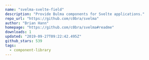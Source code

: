 ```yaml
---
name: "svelma-svelte-field"
description: "Provide Bulma components for Svelte applications."
repo_url: "https://github.com/c0bra/svelma"
author: "Brian Hann"
homepage: "https://github.com/c0bra/svelma#readme"
downloads: 1
updated: "2019-09-27T09:22:42.495Z"
github_stars: 539
tags: 
  - component-library
---
```

